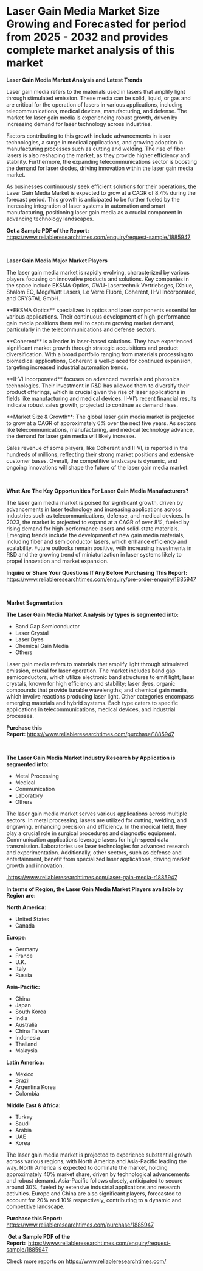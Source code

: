 <p><h1>Laser Gain Media Market Size Growing and Forecasted for period from 2025 - 2032 and provides complete market analysis of this market</h1></p><p><strong>Laser Gain Media Market Analysis and Latest Trends</strong></p>
<p><p>Laser gain media refers to the materials used in lasers that amplify light through stimulated emission. These media can be solid, liquid, or gas and are critical for the operation of lasers in various applications, including telecommunications, medical devices, manufacturing, and defense. The market for laser gain media is experiencing robust growth, driven by increasing demand for laser technology across industries. </p><p>Factors contributing to this growth include advancements in laser technologies, a surge in medical applications, and growing adoption in manufacturing processes such as cutting and welding. The rise of fiber lasers is also reshaping the market, as they provide higher efficiency and stability. Furthermore, the expanding telecommunications sector is boosting the demand for laser diodes, driving innovation within the laser gain media market.</p><p>As businesses continuously seek efficient solutions for their operations, the Laser Gain Media Market is expected to grow at a CAGR of 8.4% during the forecast period. This growth is anticipated to be further fueled by the increasing integration of laser systems in automation and smart manufacturing, positioning laser gain media as a crucial component in advancing technology landscapes.</p></p>
<p><strong>Get a Sample PDF of the Report:&nbsp;</strong> <a href="https://www.reliableresearchtimes.com/enquiry/request-sample/1885947?utm_campaign=3070&utm_medium=2&utm_source=Github&utm_content=ia&utm_term=02042025&utm_id=laser-gain-media">https://www.reliableresearchtimes.com/enquiry/request-sample/1885947</a></p>
<p>&nbsp;</p>
<p><strong>Laser Gain Media Major Market Players</strong></p>
<p><p>The laser gain media market is rapidly evolving, characterized by various players focusing on innovative products and solutions. Key companies in the space include EKSMA Optics, GWU-Lasertechnik Vertriebsges, IXblue, Shalom EO, MegaWatt Lasers, Le Verre Fluoré, Coherent, II-VI Incorporated, and CRYSTAL GmbH.</p><p>**EKSMA Optics** specializes in optics and laser components essential for various applications. Their continuous development of high-performance gain media positions them well to capture growing market demand, particularly in the telecommunications and defense sectors.</p><p>**Coherent** is a leader in laser-based solutions. They have experienced significant market growth through strategic acquisitions and product diversification. With a broad portfolio ranging from materials processing to biomedical applications, Coherent is well-placed for continued expansion, targeting increased industrial automation trends.</p><p>**II-VI Incorporated** focuses on advanced materials and photonics technologies. Their investment in R&D has allowed them to diversify their product offerings, which is crucial given the rise of laser applications in fields like manufacturing and medical devices. II-VI’s recent financial results indicate robust sales growth, projected to continue as demand rises.</p><p>**Market Size & Growth**: The global laser gain media market is projected to grow at a CAGR of approximately 6% over the next five years. As sectors like telecommunications, manufacturing, and medical technology advance, the demand for laser gain media will likely increase.</p><p>Sales revenue of some players, like Coherent and II-VI, is reported in the hundreds of millions, reflecting their strong market positions and extensive customer bases. Overall, the competitive landscape is dynamic, and ongoing innovations will shape the future of the laser gain media market.</p></p>
<p>&nbsp;</p>
<p><strong>What Are The Key Opportunities For Laser Gain Media Manufacturers?</strong></p>
<p><p>The laser gain media market is poised for significant growth, driven by advancements in laser technology and increasing applications across industries such as telecommunications, defense, and medical devices. In 2023, the market is projected to expand at a CAGR of over 8%, fueled by rising demand for high-performance lasers and solid-state materials. Emerging trends include the development of new gain media materials, including fiber and semiconductor lasers, which enhance efficiency and scalability. Future outlooks remain positive, with increasing investments in R&D and the growing trend of miniaturization in laser systems likely to propel innovation and market expansion.</p></p>
<p><strong>Inquire or Share Your Questions If Any Before Purchasing This Report:</strong> <a href="https://www.reliableresearchtimes.com/enquiry/pre-order-enquiry/1885947?utm_campaign=3070&utm_medium=2&utm_source=Github&utm_content=ia&utm_term=02042025&utm_id=laser-gain-media">https://www.reliableresearchtimes.com/enquiry/pre-order-enquiry/1885947</a></p>
<p>&nbsp;</p>
<p><strong>Market Segmentation</strong></p>
<p><strong>The Laser Gain Media Market Analysis by types is segmented into:</strong></p>
<p><ul><li>Band Gap Semiconductor</li><li>Laser Crystal</li><li>Laser Dyes</li><li>Chemical Gain Media</li><li>Others</li></ul></p>
<p><p>Laser gain media refers to materials that amplify light through stimulated emission, crucial for laser operation. The market includes band gap semiconductors, which utilize electronic band structures to emit light; laser crystals, known for high efficiency and stability; laser dyes, organic compounds that provide tunable wavelengths; and chemical gain media, which involve reactions producing laser light. Other categories encompass emerging materials and hybrid systems. Each type caters to specific applications in telecommunications, medical devices, and industrial processes.</p></p>
<p><strong>Purchase this Report:&nbsp;</strong><a href="https://www.reliableresearchtimes.com/purchase/1885947?utm_campaign=3070&utm_medium=2&utm_source=Github&utm_content=ia&utm_term=02042025&utm_id=laser-gain-media">https://www.reliableresearchtimes.com/purchase/1885947</a></p>
<p>&nbsp;</p>
<p><strong>The Laser Gain Media Market Industry Research by Application is segmented into:</strong></p>
<p><ul><li>Metal Processing</li><li>Medical</li><li>Communication</li><li>Laboratory</li><li>Others</li></ul></p>
<p><p>The laser gain media market serves various applications across multiple sectors. In metal processing, lasers are utilized for cutting, welding, and engraving, enhancing precision and efficiency. In the medical field, they play a crucial role in surgical procedures and diagnostic equipment. Communication applications leverage lasers for high-speed data transmission. Laboratories use laser technologies for advanced research and experimentation. Additionally, other sectors, such as defense and entertainment, benefit from specialized laser applications, driving market growth and innovation.</p></p>
<p><a href="https://www.reliableresearchtimes.com/laser-gain-media-r1885947?utm_campaign=3070&utm_medium=2&utm_source=Github&utm_content=ia&utm_term=02042025&utm_id=laser-gain-media">&nbsp;https://www.reliableresearchtimes.com/laser-gain-media-r1885947</a></p>
<p><strong>In terms of Region, the Laser Gain Media Market Players available by Region are:</strong></p>
<p>
    <p> <strong> North America: </strong>
        <ul>
            <li>United States</li>
            <li>Canada</li>
        </ul>
        </p> 
    <p> <strong> Europe: </strong>
        <ul>
            <li>Germany</li>
            <li>France</li>
            <li>U.K.</li>
            <li>Italy</li>
            <li>Russia</li>
        </ul>
        </p> 
    <p> <strong> Asia-Pacific: </strong>
        <ul>
            <li>China</li>
            <li>Japan</li>
            <li>South Korea</li>
            <li>India</li>
            <li>Australia</li>
            <li>China Taiwan</li>
            <li>Indonesia</li>
            <li>Thailand</li>
            <li>Malaysia</li>
        </ul>
        </p> 
    <p> <strong> Latin America: </strong>
        <ul>
            <li>Mexico</li>
            <li>Brazil</li>
            <li>Argentina Korea</li>
            <li>Colombia</li>
        </ul>
        </p> 
    <p> <strong> Middle East & Africa: </strong>
        <ul>
            <li>Turkey</li>
            <li>Saudi</li>
            <li>Arabia</li>
            <li>UAE</li>
            <li>Korea</li>
        </ul>
    </p>
    </p>
<p><p>The laser gain media market is projected to experience substantial growth across various regions, with North America and Asia-Pacific leading the way. North America is expected to dominate the market, holding approximately 40% market share, driven by technological advancements and robust demand. Asia-Pacific follows closely, anticipated to secure around 30%, fueled by extensive industrial applications and research activities. Europe and China are also significant players, forecasted to account for 20% and 10% respectively, contributing to a dynamic and competitive landscape.</p></p>
<p><strong>Purchase this Report: </strong><a href="https://www.reliableresearchtimes.com/purchase/1885947?utm_campaign=3070&utm_medium=2&utm_source=Github&utm_content=ia&utm_term=02042025&utm_id=laser-gain-media">https://www.reliableresearchtimes.com/purchase/1885947</a></p>
<p>&nbsp;<strong>Get a Sample PDF of the Report:&nbsp;&nbsp;</strong><a href="https://www.reliableresearchtimes.com/enquiry/request-sample/1885947?utm_campaign=3070&utm_medium=2&utm_source=Github&utm_content=ia&utm_term=02042025&utm_id=laser-gain-media">https://www.reliableresearchtimes.com/enquiry/request-sample/1885947</a></p>
<p><strong></strong></p>
<p>Check more reports on <a href="https://www.reliableresearchtimes.com/?utm_campaign=3070&utm_medium=2&utm_source=Github&utm_content=ia&utm_term=02042025&utm_id=laser-gain-media">https://www.reliableresearchtimes.com/</a></p>